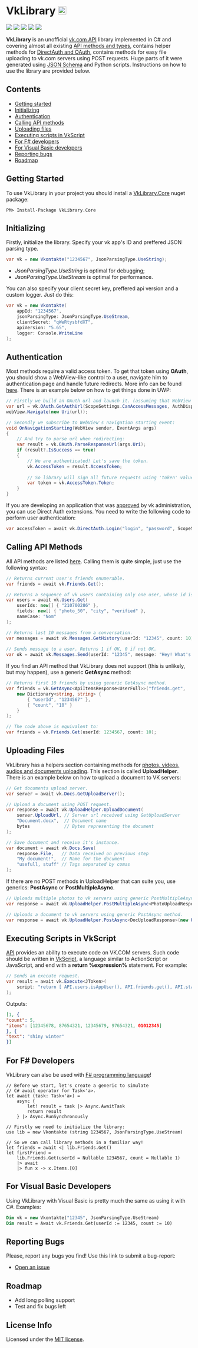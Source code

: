 # VkLibrary <a href="https://www.nuget.org/packages/VkLibrary.Core/"><img src="https://worldbeater.github.io/logos/VkLibrary.png" width="22" height="22"></a>
<a href="https://www.nuget.org/packages/VkLibrary.Core/"><img src="https://img.shields.io/badge/.NET%20Standard-1.2-green.svg"></a>
<a href="https://www.nuget.org/packages/VkLibrary.Core/"><img src="https://img.shields.io/nuget/v/VkLibrary.Core.svg"></a>
<a href="https://www.nuget.org/packages/VkLibrary.Core/"><img src="https://img.shields.io/nuget/dt/VkLibrary.Core.svg"></a>
<a href="https://github.com/Worldbeater/VkLibrary/issues"><img src="https://img.shields.io/github/issues/Worldbeater/VkLibrary.svg"></a>
<a href="https://github.com/Worldbeater/VkLibrary/blob/master/LICENSE.md"><img src="https://img.shields.io/github/license/worldbeater/VkLibrary.svg"></a>

<b>VkLibrary</b> is an unofficial <a href="https://vk.com/dev">vk.com API</a> library implemented in C# and covering almost all existing <a href="https://vk.com/dev/methods">API methods and types</a>, contains helper methods for <a href="https://vk.com/dev/access_token">DirectAuth and OAuth</a>, contains methods for easy file uploading to vk.com servers using POST requests. Huge parts of it were generated using <a href="https://github.com/VKCOM/vk-api-schema">JSON Schema</a> and Python scripts. Instructions on how to use the library are provided below.

## Contents
- <a href="#getting-started">Getting started</a>
- <a href="#initializing">Initializing</a>
- <a href="#authentication">Authentication</a>
- <a href="#calling-api-methods">Calling API methods</a>
- <a href="#uploading-files">Uploading files</a>
- <a href="#executing-scripts-in-vkscript">Executing scripts in VkScript</a>
- <a href="#for-f-developers">For F# developers</a>
- <a href="#for-visual-basic-developers">For Visual Basic developers</a>
- <a href="#reporting-bugs">Reporting bugs</a>
- <a href="#roadmap">Roadmap</a>

## Getting Started
To use VkLibrary in your project you should install a <a href="https://www.nuget.org/packages/VkLibrary.Core/">VkLibrary.Core</a> nuget package:
```
PM> Install-Package VkLibrary.Core
```

## Initializing
Firstly, initialize the library. Specify your vk app's ID and preffered JSON parsing type.
```c#
var vk = new Vkontakte("1234567", JsonParsingType.UseString);
```
- <i>JsonParsingType.UseString</i> is optimal for debugging; 
- <i>JsonParsingType.UseStream</i> is optimal for performance.

You can also specify your client secret key, preffered api version and a custom logger. Just do this:
```c#
var vk = new Vkontakte(
    appId: "1234567", 
    jsonParsingType: JsonParsingType.UseStream,
    clientSecret: "qWeRtysbfdXT",
    apiVersion: "5.65",
    logger: Console.WriteLine
);
```

## Authentication
Most methods require a valid access token. To get that token using <b>OAuth</b>, you should show a WebView-like control to a user, navigate him to authentication page and handle future redirects. More info can be found <a href="http://vk.com/dev/auth_mobile">here</a>. There is an example below on how to get things done in UWP:
```c#
// Firstly we build an OAuth url and launch it. (assuming that WebView is a declared Web View control)
var url = vk.OAuth.GetAuthUrl(ScopeSettings.CanAccessMessages, AuthDisplayType.Mobile);
webView.Navigate(new Uri(url));

// Secondly we subscribe to WebView's navigation starting event:
void OnNavigationStarting(WebView sender, EventArgs args)
{
    // And try to parse url when redirecting:
    var result = vk.OAuth.ParseResponseUrl(args.Uri);
    if (result?.IsSuccess == true)
    {
        // We are authenticated! Let's save the token.
        vk.AccessToken = result.AccessToken;
        
        // So library will sign all future requests using 'token' value.
        var token = vk.AccessToken.Token;
    }
}
```
If you are developing an application that was <a href="https://vk.com/dev/auth_direct">approved</a> by vk administration, you can use Direct Auth extensions. You need to write the following code to perform user authentication:
```c#
var accessToken = await vk.DirectAuth.Login("login", "password", ScopeSettings.CanAccessWhatever);
```

## Calling API Methods
All API methods are listed <a href="https://vk.com/dev/methods">here</a>. Calling them is quite simple, just use the following syntax:
```c#
// Returns current user's friends enumerable.
var friends = await vk.Friends.Get();

// Returns a sequence of vk users containing only one user, whose id is '210700286'.
var users = await vk.Users.Get(
    userIds: new[] { "210700286" },    
    fields: new[] { "photo_50", "city", "verified" },
    nameCase: "Nom"
);

// Returns last 10 messages from a conversation.
var messages = await vk.Messages.GetHistory(userId: "12345", count: 10);
  
// Sends message to a user. Returns 1 if OK, 0 if not OK.
var ok = await vk.Messages.Send(userId: "12345", message: "Hey! What's up?");
```
If you find an API method that VkLibrary does not support (this is unlikely, but may happen), use a generic <b>GetAsync</b> method:
```c#
// Returns first 10 friends by using generic GetAsync method.
var friends = vk.GetAsync<ApiItemsResponse<UserFull>>("friends.get", 
    new Dictionary<string, string> {
        { "userId", "1234567" },
        { "count", "10" }
    }
);

// The code above is equivalent to:
var friends = vk.Friends.Get(userId: 1234567, count: 10);
```

## Uploading Files
VkLibrary has a helpers section containing methods for <a href="https://vk.com/dev/upload_files">photos, videos, audios and documents uploading</a>. This section is called <b>UploadHelper</b>. There is an example below on how to upload a document to VK servers:
```c#
// Get documents upload server.
var server = await vk.Docs.GetUploadServer();

// Upload a document using POST request.
var response = await vk.UploadHelper.UploadDocument(
    server.UploadUrl, // Server url received using GetUploadServer
    "Document.docx",  // Document name 
    bytes             // Bytes representing the document
);

// Save document and receive it's instance.
var document = await vk.Docs.Save(
    response.File,   // Data received on previous step
    "My document!",  // Name for the document
    "usefull, stuff" // Tags separated by comas
);
```
If there are no POST methods in UploadHelper that can suite you, use generics: <b>PostAsync</b> or <b>PostMultipleAsync</b>.
```c#
// Uploads multiple photos to vk servers using generic PostMultipleAsync method.
var response = await vk.UploadHelper.PostMultipleAsync<PhotoUploadResponse>(new Uri(url), files);  

// Uploads a document to vk servers using generic PostAsync method.
var response = await vk.UploadHelper.PostAsync<DocUploadResponse>(new Uri(url), bytes, "file", fileName);
```

## Executing Scripts in VkScript
<a href="https://vk.com/dev/execute">API</a> provides an ability to execute code on VK.COM servers. Such code should be written in <a href="https://vk.com/dev/execute">VkScript</a>, a language similar to ActionScript or JavaScript, and end with a <b>return %expression%</b> statement. For example:
```c#
// Sends an execute request.
var result = await vk.Execute<JToken>(
    script: "return [ API.users.isAppUser(), API.friends.get(), API.status.get() ];"
);
```
Outputs:
```JSON
[1, { 
"count": 5,
"items": [12345678, 87654321, 12345679, 97654321, 01012345]
}, {
"text": "shiny winter"
}]
```

## For F# Developers
VkLibrary can also be used with <a href="http://fsharp.org/">F# programming language</a>!
```f#
// Before we start, let's create a generic to simulate 
// C# await operator for Task<'a>.
let await (task: Task<'a>) = 
    async {
        let! result = task |> Async.AwaitTask 
        return result 
    } |> Async.RunSynchronously
 
// Firstly we need to initialize the library:
use lib = new Vkontakte (string 1234567, JsonParsingType.UseStream)

// So we can call library methods in a familiar way!
let friends = await <| lib.Friends.Get()
let firstFriend = 
    lib.Friends.Get(userId = Nullable 1234567, count = Nullable 1)
    |> await
    |> fun x -> x.Items.[0]
```

## For Visual Basic Developers
Using VkLibrary with Visual Basic is pretty much the same as using it with C#. Examples:
```vb
Dim vk = new Vkontakte("12345", JsonParsingType.UseStream)
Dim result = Await vk.Friends.Get(userId := 12345, count := 10)
```

## Reporting Bugs
Please, report any bugs you find! Use this link to submit a bug-report:
- <a href="https://github.com/Worldbeater/VkLibrary/issues/new">Open an issue</a>

## Roadmap
- Add long polling support
- Test and fix bugs left

## License Info
Licensed under the <a href="https://github.com/Worldbeater/VkLibrary/blob/master/LICENSE.md">MIT license</a>.
